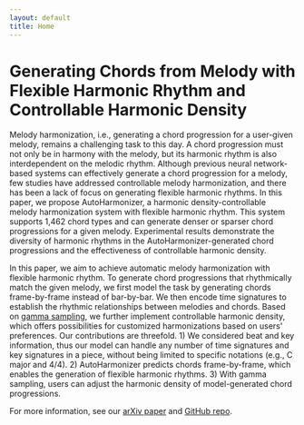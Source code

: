 ```yaml
---
layout: default
title: Home
---
```


<script src="https://cdn.mathjax.org/mathjax/latest/MathJax.js?config=TeX-AMS-MML_HTMLorMML" type="text/javascript"></script>
<script type="text/x-mathjax-config">
    MathJax.Hub.Config({
        tex2jax: {
        skipTags: ['script', 'noscript', 'style', 'textarea', 'pre'],
        inlineMath: [['$','$']]
        }
    });
</script>

# Generating Chords from Melody with Flexible Harmonic Rhythm and Controllable Harmonic Density

Melody harmonization, i.e., generating a chord progression for a user-given melody, remains a challenging task to this day. A chord progression must not only be in harmony with the melody, but its harmonic rhythm is also interdependent on the melodic rhythm. Although previous neural network-based systems can effectively generate a chord progression for a melody, few studies have addressed controllable melody harmonization, and there has been a lack of focus on generating flexible harmonic rhythms. In this paper, we propose AutoHarmonizer, a harmonic density-controllable melody harmonization system with flexible harmonic rhythm. This system supports 1,462 chord types and can generate denser or sparser chord progressions for a given melody. Experimental results demonstrate the diversity of harmonic rhythms in the AutoHarmonizer-generated chord progressions and the effectiveness of controllable harmonic density.

In this paper, we aim to achieve automatic melody harmonization with flexible harmonic rhythm. To generate chord progressions that rhythmically match the given melody, we first model the task by generating chords frame-by-frame instead of bar-by-bar. We then encode time signatures to establish the rhythmic relationships between melodies and chords. Based on [gamma sampling](https://arxiv.org/pdf/2205.06036.pdf), we further implement controllable harmonic density, which offers possibilities for customized harmonizations based on users' preferences. Our contributions are threefold. 1) We considered beat and key information, thus our model can handle any number of time signatures and key signatures in a piece, without being limited to specific notations (e.g., C major and 4/4). 2) AutoHarmonizer predicts chords frame-by-frame, which enables the generation of flexible harmonic rhythms. 3) With gamma sampling, users can adjust the harmonic density of model-generated chord progressions.

For more information, see our [arXiv paper](https://arxiv.org/abs/2112.11122) and [GitHub repo](https://github.com/sander-wood/autoharmonizer).  
